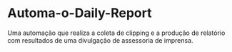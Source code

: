 # Automa-o-Daily-Report
Uma automação que realiza a coleta de clipping e a produção de relatório com resultados de uma divulgação de assessoria de imprensa.
